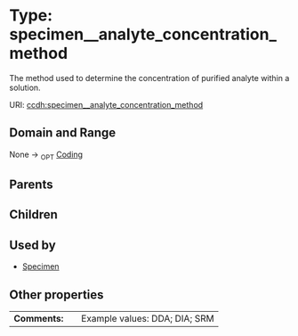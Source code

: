 
# Type: specimen__analyte_concentration_method


The method used to determine the concentration of purified analyte  within a solution.

URI: [ccdh:specimen__analyte_concentration_method](https://example.org/ccdh/specimen__analyte_concentration_method)


## Domain and Range

None ->  <sub>OPT</sub> [Coding](Coding.md)

## Parents


## Children


## Used by

 * [Specimen](Specimen.md)

## Other properties

|  |  |  |
| --- | --- | --- |
| **Comments:** | | Example values: DDA; DIA; SRM |

